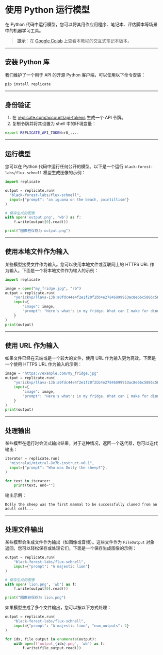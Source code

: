 # 使用 Python 运行模型

在 Python 代码中运行模型，您可以将其用作应用程序、笔记本、评估脚本等场景中的机器学习工具。

> **提示**：在 [Google Colab](https://colab.research.google.com/) 上查看本教程的交互式笔记本版本。

---

## 安装 Python 库

我们维护了一个用于 API 的开源 Python 客户端，可以使用以下命令安装：

```bash
pip install replicate
```

---

## 身份验证

1. 在 [replicate.com/account/api-tokens](https://replicate.com/account/api-tokens) 生成一个 API 令牌。
2. 复制令牌并将其设置为 shell 中的环境变量：

```bash
export REPLICATE_API_TOKEN=r8_....
```

---

## 运行模型

您可以在 Python 代码中运行任何公开的模型。以下是一个运行 `black-forest-labs/flux-schnell` 模型生成图像的示例：

```python
import replicate

output = replicate.run(
  "black-forest-labs/flux-schnell",
  input={"prompt": "an iguana on the beach, pointillism"}
)

# 保存生成的图像
with open('output.png', 'wb') as f:
    f.write(output[0].read())

print("图像已保存为 output.png")
```

---

## 使用本地文件作为输入

某些模型接受文件作为输入。您可以使用本地文件或互联网上的 HTTPS URL 作为输入。下面是一个将本地文件作为输入的示例：

```python
import replicate

image = open("my_fridge.jpg", "rb")
output = replicate.run(
    "yorickvp/llava-13b:a0fdc44e4f2e1f20f2bb4e27846899953ac8e66c5886c5878fa1d6b73ce009e5",
    input={
        "image": image,
        "prompt": "Here's what's in my fridge. What can I make for dinner tonight?"
    }
)
print(output)
```

---

## 使用 URL 作为输入

如果文件已经在云端或是一个较大的文件，使用 URL 作为输入更为高效。下面是一个使用 HTTPS URL 作为输入的示例：

```python
image = "https://example.com/my_fridge.jpg"
output = replicate.run(
    "yorickvp/llava-13b:a0fdc44e4f2e1f20f2bb4e27846899953ac8e66c5886c5878fa1d6b73ce009e5",
    input={
        "image": image,
        "prompt": "Here's what's in my fridge. What can I make for dinner tonight?"
    }
)
print(output)
```

---

## 处理输出

某些模型在运行时会流式输出结果。对于这种情况，返回一个迭代器，您可以迭代输出：

```python
iterator = replicate.run(
  "mistralai/mixtral-8x7b-instruct-v0.1",
  input={"prompt": "Who was Dolly the sheep?"},
)

for text in iterator:
    print(text, end="")
```

输出示例：
```
Dolly the sheep was the first mammal to be successfully cloned from an adult cell...
```

---

## 处理文件输出

某些模型会生成文件作为输出（如图像或音频）。这些文件作为 `FileOutput` 对象返回，您可以轻松保存或处理它们。下面是一个保存生成图像的示例：

```python
output = replicate.run(
    "black-forest-labs/flux-schnell",
    input={"prompt": "A majestic lion"}
)

# 保存生成的图像
with open('lion.png', 'wb') as f:
    f.write(output[0].read())

print("图像已保存为 lion.png")
```

如果模型生成了多个文件输出，您可以按以下方式处理：

```python
output = replicate.run(
    "black-forest-labs/flux-schnell",
    input={"prompt": "A majestic lion", "num_outputs": 2}
)

for idx, file_output in enumerate(output):
    with open(f'output_{idx}.png', 'wb') as f:
        f.write(file_output.read())
```
